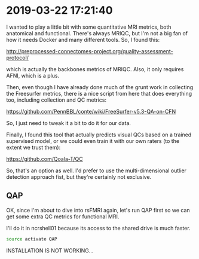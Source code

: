 # 2019-03-22 17:21:40

I wanted to play a little bit with some quantitative MRI metrics, both
anatomical and functional. There's always MRIQC, but I'm not a big fan of how it
needs Docker and many different tools. So, I found this:

http://preprocessed-connectomes-project.org/quality-assessment-protocol/

which is actually the backbones metrics of MRIQC. Also, it only requires AFNI,
which is a plus.

Then, even though I have already done much of the grunt work in collecting the
Freesurfer metrics, there is a nice script from here that does everything too,
including collection and QC metrics:

https://github.com/PennBBL/conte/wiki/FreeSurfer-v5.3-QA-on-CFN

So, I just need to tweak it a bit to do it for our data.

Finally, I found this tool that actually predicts visual QCs based on a trained
supervised model, or we could even train it with our own raters (to the extent
we trust them):

https://github.com/Qoala-T/QC

So, that's an option as well. I'd prefer to use the multi-dimensional outlier
detection approach fist, but they're certainly not exclusive.

## QAP

OK, since I'm about to dive into rsFMRI again, let's run QAP first so we can get
some extra QC metrics for functional MRI.

I'll do it in ncrshell01 because its access to the shared drive is much faster.

```bash
source activate QAP
```

INSTALLATION IS NOT WORKING...